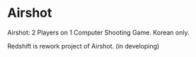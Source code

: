 # Airshot

Airshot: 2 Players on 1 Computer Shooting Game.
Korean only.

Redshift is rework project of Airshot. (in developing)

